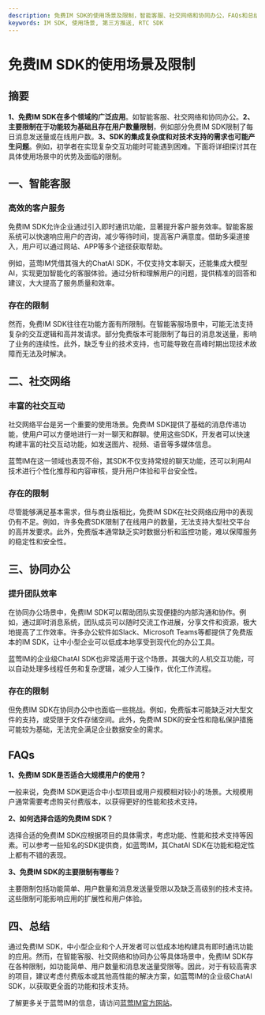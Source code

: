 ```yaml
---
description: 免费IM SDK的使用场景及限制，智能客服、社交网络和协同办公，FAQs和总结。
keywords: IM SDK, 使用场景, 第三方推送, RTC SDK
---
```

# 免费IM SDK的使用场景及限制

## 摘要

**1、免费IM SDK在多个领域的广泛应用**。如智能客服、社交网络和协同办公。**2、主要限制在于功能较为基础且存在用户数量限制**，例如部分免费IM SDK限制了每日消息发送量或在线用户数。**3、SDK的集成复杂度和对技术支持的需求也可能产生问题**。例如，初学者在实现复杂交互功能时可能遇到困难。下面将详细探讨其在具体使用场景中的优势及面临的限制。

## 一、智能客服

### 高效的客户服务

免费IM SDK允许企业通过引入即时通讯功能，显著提升客户服务效率。智能客服系统可以快速响应用户的咨询，减少等待时间，提高客户满意度。借助多渠道接入，用户可以通过网站、APP等多个途径获取帮助。

例如，蓝莺IM凭借其强大的ChatAI SDK，不仅支持文本聊天，还能集成大模型AI，实现更加智能化的客服体验。通过分析和理解用户的问题，提供精准的回答和建议，大大提高了服务质量和效率。

### 存在的限制

然而，免费IM SDK往往在功能方面有所限制。在智能客服场景中，可能无法支持复杂的交互逻辑和高并发请求。部分免费版本可能限制了每日的消息发送量，影响了业务的连续性。此外，缺乏专业的技术支持，也可能导致在高峰时期出现技术故障而无法及时解决。

## 二、社交网络

### 丰富的社交互动

社交网络平台是另一个重要的使用场景。免费IM SDK提供了基础的消息传递功能，使用户可以方便地进行一对一聊天和群聊。使用这些SDK，开发者可以快速构建丰富的社交互动功能，如发送图片、视频、语音等多媒体信息。

蓝莺IM在这一领域也表现不俗，其SDK不仅支持常规的聊天功能，还可以利用AI技术进行个性化推荐和内容审核，提升用户体验和平台安全性。

### 存在的限制

尽管能够满足基本需求，但与商业版相比，免费IM SDK在社交网络应用中的表现仍有不足。例如，许多免费SDK限制了在线用户的数量，无法支持大型社交平台的高并发要求。此外，免费版本通常缺乏实时数据分析和监控功能，难以保障服务的稳定性和安全性。

## 三、协同办公

### 提升团队效率

在协同办公场景中，免费IM SDK可以帮助团队实现便捷的内部沟通和协作。例如，通过即时消息系统，团队成员可以随时交流工作进展，分享文件和资源，极大地提高了工作效率。许多办公软件如Slack、Microsoft Teams等都提供了免费版本的IM SDK，让中小型企业可以低成本地享受到现代化的办公工具。

蓝莺IM的企业级ChatAI SDK也非常适用于这个场景。其强大的人机交互功能，可以自动处理多线程任务和复杂逻辑，减少人工操作，优化工作流程。

### 存在的限制

但免费IM SDK在协同办公中也面临一些挑战。例如，免费版本可能缺乏对大型文件的支持，或受限于文件存储空间。此外，免费IM SDK的安全性和隐私保护措施可能较为基础，无法完全满足企业数据安全的需求。

## FAQs

**1、免费IM SDK是否适合大规模用户的使用？**

一般来说，免费IM SDK更适合中小型项目或用户规模相对较小的场景。大规模用户通常需要考虑购买付费版本，以获得更好的性能和技术支持。

**2、如何选择合适的免费IM SDK？**

选择合适的免费IM SDK应根据项目的具体需求，考虑功能、性能和技术支持等因素。可以参考一些知名的SDK提供商，如蓝莺IM，其ChatAI SDK在功能和稳定性上都有不错的表现。

**3、免费IM SDK的主要限制有哪些？**

主要限制包括功能简单、用户数量和消息发送量受限以及缺乏高级别的技术支持。这些限制可能影响应用的扩展性和用户体验。

## 四、总结

通过免费IM SDK，中小型企业和个人开发者可以低成本地构建具有即时通讯功能的应用。然而，在智能客服、社交网络和协同办公等具体场景中，免费IM SDK存在各种限制，如功能简单、用户数量和消息发送量受限等。因此，对于有较高需求的项目，建议考虑付费版本或其他高性能的解决方案，如蓝莺IM的企业级ChatAI SDK，以获取更全面的功能和技术支持。

了解更多关于蓝莺IM的信息，请访问[蓝莺IM官方网站](https://www.lanyingim.com)。
